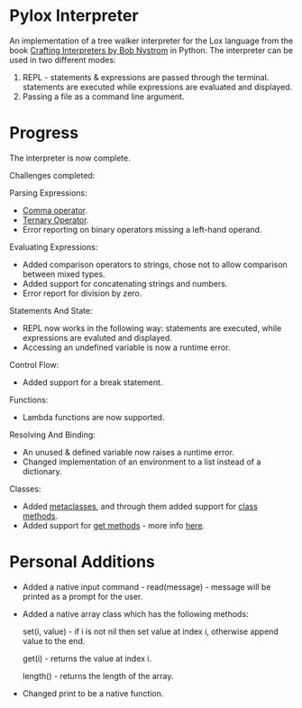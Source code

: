 # Pylox Interpreter
An implementation of a tree walker interpreter for the Lox language from the book [Crafting Interpreters by Bob Nystrom](https://craftinginterpreters.com/index.html) in Python.
The interpreter can be used in two different modes:
1. REPL - statements & expressions are passed through the terminal. statements are executed while expressions are evaluated and displayed.
2. Passing a file as a command line argument.

# Progress
The interpreter is now complete. 

Challenges completed:

Parsing Expressions:
* [Comma operator](https://en.wikipedia.org/wiki/Comma_operator).
* [Ternary Operator](https://en.wikipedia.org/wiki/%3F:).
* Error reporting on binary operators missing a left-hand operand.

Evaluating Expressions:
* Added comparison operators to strings, chose not to allow comparison between mixed types.
* Added support for concatenating strings and numbers.
* Error report for division by zero.

Statements And State:
* REPL now works in the following way: statements are executed, while expressions are evaluted and displayed.
* Accessing an undefined variable is now a runtime error.

Control Flow:
* Added support for a break statement.

Functions:
* Lambda functions are now supported.

Resolving And Binding:
* An unused & defined variable now raises a runtime error.
* Changed implementation of an environment to a list instead of a dictionary.

Classes:
* Added [metaclasses](https://en.wikipedia.org/wiki/Metaclass), and through them added support for [class methods](https://en.wikipedia.org/wiki/Method_(computer_programming)#Class_methods).
* Added support for [get methods](https://developer.mozilla.org/en-US/docs/Web/JavaScript/Reference/Functions/get) - more info [here](https://craftinginterpreters.com/classes.html#challenges).

# Personal Additions
* Added a native input command - read(message) - message will be printed as a prompt for the user.
* Added a native array class which has the following methods:

  set(i, value) - if i is not nil then set value at index i, otherwise append value to the end.
  
  get(i) - returns the value at index i.
  
  length() - returns the length of the array.
* Changed print to be a native function.
